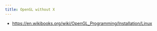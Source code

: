 ```yaml
---
title: OpenGL without X
---
```

* https://en.wikibooks.org/wiki/OpenGL_Programming/Installation/Linux
